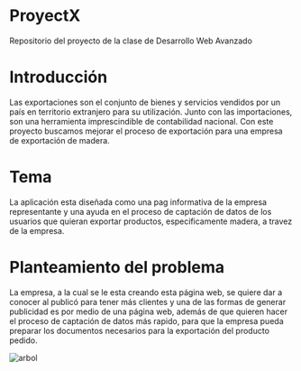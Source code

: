 # ProyectX
Repositorio del proyecto de la clase de Desarrollo Web Avanzado

# Introducción
Las exportaciones son el conjunto de bienes y servicios vendidos por un país en territorio extranjero para su utilización. Junto con las importaciones, son una herramienta imprescindible de contabilidad nacional.
Con este proyecto buscamos mejorar el proceso de exportación para una empresa de exportación de madera.

# Tema
La aplicación esta diseñada como una pag informativa de la empresa representante y una ayuda en el proceso de captación de datos de los usuarios que quieran exportar productos, especificamente madera, a travez de la empresa.

# Planteamiento del problema
La empresa, a la cual se le esta creando esta página web, se quiere dar a conocer al publicó para tener más clientes y una de las formas de generar publicidad es por medio de una página web, además de que quieren hacer el proceso de captación de datos más rapido, para que la empresa pueda preparar los documentos necesarios para la exportación del producto pedido.

![arbol](https://i.imgur.com/HarSMSH.png)

